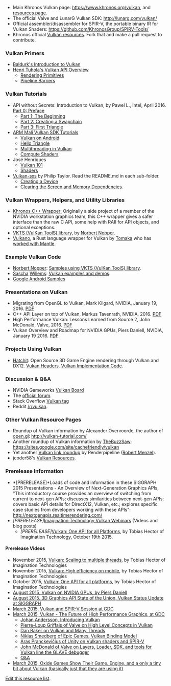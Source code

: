 

-   Main Khronos Vulkan page: <https://www.khronos.org/vulkan>, and
    [resources page](https://www.khronos.org/vulkan/resources).
-   The official Valve and LunarG Vulkan
    SDK: <http://lunarg.com/vulkan/>
-   Official assembler/disassembler for SPIR-V, the portable binary IR
    for Vulkan Shaders: <https://github.com/KhronosGroup/SPIRV-Tools/>
-   Khronos official [Vulkan
    resources](https://github.com/KhronosGroup/Khronosdotorg/tree/master/api/vulkan).
    Fork that and make a pull request to contribute.

### Vulkan Primers
-   [Baldurk's Introduction to Vulkan](https://renderdoc.org/vulkan-in-30-minutes.html)
-   [Henri Tuhola's Vulkan API Overview](http://boxbase.org/entries/2016/feb/22/vulkan-api-overview)
    -    [Rendering Primitives](http://boxbase.org/entries/2016/feb/29/vulkan-api-overview-2)
    -    [Pipeline Barriers](http://boxbase.org/entries/2016/mar/7/vulkan-api-overview-3)

### Vulkan Tutorials

-   API without Secrets: Introduction to Vulkan, by Pawel L., Intel, April 2016.
    [Part 0: Preface](https://software.intel.com/en-us/articles/api-without-secrets-introduction-to-vulkan-preface)
    -   [Part 1: The Beginning](https://software.intel.com/en-us/articles/api-without-secrets-introduction-to-vulkan-part-1)
    -   [Part 2: Creating a Swapchain](https://software.intel.com/en-us/articles/api-without-secrets-introduction-to-vulkan-part-2)
    -   [Part 3: First Triangle](https://software.intel.com/en-us/articles/api-without-secrets-introduction-to-vulkan-part-3)
-   [ARM Mali Vulkan SDK Tutorials](http://malideveloper.arm.com/downloads/deved/tutorial/SDK/Vulkan/1.0/tutorials.html)
    -   [Vulkan on Android](http://malideveloper.arm.com/downloads/deved/tutorial/SDK/Vulkan/1.0/creatingVulkanWindow.html)
    -   [Hello Triangle](http://malideveloper.arm.com/downloads/deved/tutorial/SDK/Vulkan/1.0/helloTriangle.html)
    -   [Multithreading in Vulkan](http://malideveloper.arm.com/downloads/deved/tutorial/SDK/Vulkan/1.0/multithreading.html)
    -   [Compute Shaders](http://malideveloper.arm.com/downloads/deved/tutorial/SDK/Vulkan/1.0/basicCompute.html)
-   José Henriques
    -   [Vulkan 101](http://av.dfki.de/~jhenriques/development.html)  
    -   [Shaders](http://av.dfki.de/~jhenriques/vulkan_shaders.html)
-   [Vulkan-sxs](https://github.com/philiptaylor/vulkan-sxs) by Philip Taylor. Read the README.md in each sub-folder.
    -   [Creating a Device](https://github.com/philiptaylor/vulkan-sxs/blob/master/01-device/README.md)
    -   [Clearing the Screen and Memory Dependencies](https://github.com/philiptaylor/vulkan-sxs/blob/master/04-clear/README.md).

### Vulkan Wrappers, Helpers, and Utility Libraries

-   [Khronos C++ Wrapper:](https://github.com/KhronosGroup/Vulkan-Hpp/blob/master/README.md)
    Originally a side project of a member of the NVIDIA workstation graphics team,
    this C++ wrapper gives a safer interface than the raw C API,
    some help with RAII for API objects, and optional exceptions.
-   [VKTS (VulKan ToolS) library](https://github.com/McNopper/Vulkan),
    by [Norbert Nopper](https://twitter.com/McNopper).
-   [Vulkano](https://github.com/tomaka/vulkano), a Rust language
    wrapper for Vulkan by [Tomaka](https://www.reddit.com/user/tomaka17)
    who has [worked with Mantle](https://github.com/tomaka/mantle-demo).

### Example Vulkan Code

-   [Norbert Nopper](https://twitter.com/McNopper): [Samples using VKTS
    (VulKan ToolS) library](https://github.com/McNopper/Vulkan).
-   [Sascha](http://www.saschawillems.de/)
    [Willems](https://twitter.com/SaschaWillems2): [Vulkan examples and
    demos](https://github.com/SaschaWillems/Vulkan).
-   [Google Android Samples](https://github.com/googlesamples/android-vulkan-tutorials)

### Presentations on Vulkan
 - Migrating from OpenGL to Vulkan, Mark Kilgard, NVIDIA, January 19, 2016. [PDF](http://on-demand.gputechconf.com/gtc/2016/events/vulkanday/Migrating_from_OpenGL_to_Vulkan.pdf)
 - C++ API Layer on top of Vulkan, Markus Tavenrath, NVIDIA, 2016. [PDF](http://on-demand.gputechconf.com/gtc/2016/events/vulkanday/Vulkan_C++.pdf)
 - High Performance Vulkan: Lessons Learned from Source 2, John McDonald, Valve, 2016. [PDF](http://on-demand.gputechconf.com/gtc/2016/events/vulkanday/High_Performance_Vulkan.pdf)
 - Vulkan Overview and Roadmap for NVIDIA GPUs, Piers Daniell, NVIDIA, January 19 2016. [PDF](https://developer.nvidia.com/sites/default/files/akamai/gameworks/VulkanDevDaypdaniel.pdf)

### Projects Using Vulkan
-   [Hatchit](https://github.com/thirddegree/Hatchit): Open Source 3D Game Engine rendering through Vulkan and DX12. [Vukan Headers](https://github.com/thirddegree/HatchitGraphics/tree/master/include/vulkan). [Vulkan Implementation Code](https://github.com/thirddegree/HatchitGraphics/tree/master/source/vulkan).

### Discussion & Q&A

-   NVIDIA Gameworks [Vulkan
    Board](https://devtalk.nvidia.com/default/board/166/)
-   The [official
    forum](https://www.khronos.org/message_boards/forumdisplay.php/114-Vulkan-High-Efficiency-GPU-Graphics-and-Compute).
-   Stack Overflow [Vulkan
    tag](http://stackoverflow.com/questions/tagged/vulkan)
-   Reddit [/r/vulkan](https://www.reddit.com/r/vulkan/).

### Other Vulkan Resource Pages

-   Roundup of Vulkan information by Alexander Overvoorde, the author of
    [open.gl](https://open.gl/): <http://vulkan-tutorial.com/>
-   Another roundup of Vulkan information by
    [TheBuzzSaw](https://www.reddit.com/user/TheBuzzSaw):
    <https://sites.google.com/site/cachefriendly/vulkan>
-   Yet another [Vulkan link
    roundup](http://renderingpipeline.com/2015/03/vulkan-links) by
    Renderpipeline ([Robert
    Menzel](https://twitter.com/renderpipeline)).
-   jcoder58's [Vulkan Resources](https://github.com/jcoder58/VulkanResources).

### Prerelease Information
-   *[PRERELEASE]*Loads of code and information in these SIGGRAPH 2015
    Presentations - An Overview of Next-Generation Graphics APIs, "This
    introductory course provides an overview of switching from current
    to next-gen APIs; discusses similarities between next-gen APIs;
    covers basic API details for DirectX12, Vulkan, etc.; explores
    specific case studies from developers working with these APIs":
    <http://nextgenapis.realtimerendering.com/>
-   *[PRERELEASE]*[Imagination Technology Vulkan
    Webinars](http://blog.imgtec.com/powervr/5-new-webinars-on-the-vulkan-api)
    (Videos and blog posts)
    -   *[PRERELEASE]*[Vulkan: One API for all
        Platforms](http://blog.imgtec.com/powervr/vulkan-one-api-for-all-platforms),
        by Tobias Hector of Imagination Technology, October 19th 2015.

#### Prerelease Videos

-   November 2015, [Vulkan: Scaling to multiple
    threads](https://www.youtube.com/watch?v=s3ub6iVThro&t=2m35s), by
    Tobias Hector of Imagination Technologies
-   November 2015, [Vulkan: High efficiency on
    mobile](https://www.youtube.com/watch?v=4exq7Pb0XRo), by Tobias
    Hector of Imagination Technologies
-   October 2015, [Vulkan: One API for all
    platforms](https://www.youtube.com/watch?v=eDp7CFw-UPE), by Tobias
    Hector of Imagination Technologies
-   [August 2015, Vulkan on NVIDIA GPUs, by Piers
    Daniell](https://www.youtube.com/watch?v=NqensKmmRfE)
-   [August 2015, 3D Graphics API State of the Union, Vulkan Status
    Update at
    SIGGRAPH](https://www.youtube.com/watch?v=quNsdYfWXfM&t=55m21s)
-   [March 2015, Vulkan and SPIR-V Session at
    GDC](https://www.youtube.com/watch?v=qKbtrVEhaw8)
-   [March 2015, Vulkan - The Future of High Performance Graphics, at
    GDC](https://www.youtube.com/watch?v=QF7gENO6CI8&)
    -   [Johan Andersson, Introducing
        Vulkan](https://www.youtube.com/watch?v=QF7gENO6CI8&t=03m10s)
    -   [Pierre-Loup Griffais of Valve on High Level Concepts in
        Vulkan](https://www.youtube.com/watch?v=QF7gENO6CI8&t=08m42s)
    -   [Dan Baker on Vulkan and Many
        Threads](https://www.youtube.com/watch?v=QF7gENO6CI8&t=20m0s)
    -   [Niklas Smedberg of Epic Games, Vulkan Binding
        Model](https://www.youtube.com/watch?v=QF7gENO6CI8&t=32m38s)
    -   [Aras Pranckevičius of Unity on Vulkan shaders and
        SPIR-V](https://www.youtube.com/watch?v=QF7gENO6CI8&t=39m36s)
    -   [John McDonald of Valve on Layers, Loader, SDK, and tools for
        Vulkan line the GLAVE
        debugger](https://www.youtube.com/watch?v=QF7gENO6CI8&t=50m33s)
    -   [Q&A](https://www.youtube.com/watch?v=QF7gENO6CI8&t=63m35s)
-   [March 2015, Oxide Games Show Their Game, Engine, and a only a tiny
    bit about Vulkan (basically just that they are using
    it)](https://www.youtube.com/watch?v=ljeBu7-vKI4&t=1m32s)

[Edit this resource list](https://github.com/ahcox/ahcox.com/edit/master/vulkan/resources.md).

